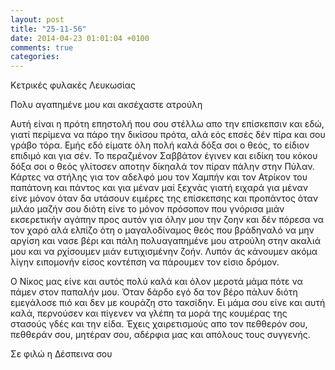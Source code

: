 ```yaml
---
layout: post
title: "25-11-56"
date: 2014-04-23 01:01:04 +0100
comments: true
categories:
---
```

Κετρικές φυλακές Λευκωσίας

Πολυ αγαπημένε μου και ακσέχαστε ατρούλη

Αυτή είναι η πρότη επηστολή που σου στέλλω απο την επίσκεπσιν και εδώ, γιατί περίμενα να πάρο την δικίσου πρότα, αλά εός επσές δέν πίρα και σου γράβο τόρα. Εμής εδό είματε όλη πολή καλά δόξα σοι ο θεός, το είδιον επιδιμό και για σέν. Το περαζμένον Σαββάτον έγινεν και ειδίκη του κόκου δόξα σοι ο θεός γλίτοσεν αποτην δίκηαλά τον πίραν πάλην στην Πύλαν. Κάρτες να στήλης για τον αδελφό μου τον Χαμπήν και τον Ατρίκον του παπάτονη και πάντος και για μέναν μαί ξεχνάς γιατή ειχαρά για μέναν είνε μόνον όταν δα υτάσουν ειμέρες της επίσκεπσης και προπάντος όταν μιλάο μαζήν σου διότη είνε το μόνον πρόσοπον που γνόρισα μιάν εκσερετικήν αγάπην προς αυτόν για όλην μου την ζοην και δέν πόρεσα να τον χαρό αλά ελπίζο ότη ο μαγαλοδίναμος θεός που βράδηναλό να μην αργίση και νασε βέρι και πάλη πολυαγαπημένε μου ατρούλη στην ακαλιά μου και να ρχίσουμεν μιάν ευτιχισμένην ζοήν. Λυπόν άς κάνουμεν ακόμα λίγην ειπομονήν είσος κοντέπση να πάρουμεν τον είσιο δρόμον.

Ο Νίκος μας είνε και αυτός πολύ καλά και όλον μεροτά μάμα πότε να πάμεν στον παπαλήν μου. Όταν δάρδο εγό δα τον βέρο πάλυν διότη εμεγάλοσε πιό και δεν με κουράζη στο τακσίδην. Ει μάμα σου είνε και αυτή καλά, περνούσεν και πίγενεν να γλέπη τα μορά της κουμέρας της στασούς γδές και την είδα. Έχεις χαιρετισμούς απο τον πεθθερόν σου, πεθθεράν σου, μητέραν σου, αδέρφια μας και απόλους τους συγγενής.

Σε φιλώ η Δέσπεινα σου
